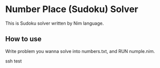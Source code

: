 # Number Place (Sudoku) Solver

This is Sudoku solver written by Nim language.

## How to use
Write problem you wanna solve into numbers.txt, and RUN numple.nim.

ssh test
